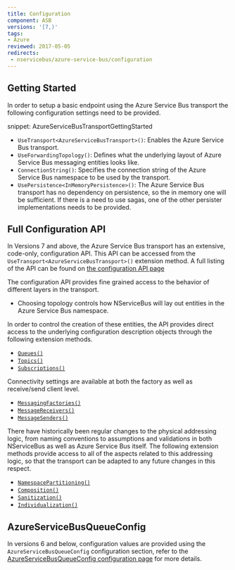 ```yaml
---
title: Configuration
component: ASB
versions: '[7,)'
tags:
- Azure
reviewed: 2017-05-05
redirects:
 - nservicebus/azure-service-bus/configuration
---
```


## Getting Started

In order to setup a basic endpoint using the Azure Service Bus transport the following configuration settings need to be provided.

snippet: AzureServiceBusTransportGettingStarted

 * `UseTransport<AzureServiceBusTransport>()`: Enables the Azure Service Bus transport.
 * `UseForwardingTopology()`: Defines what the underlying layout of Azure Service Bus messaging entities looks like.
 * `ConnectionString()`: Specifies the connection string of the Azure Service Bus namespace to be used by the transport.
 * `UsePersistence<InMemoryPersistence>()`: The Azure Service Bus transport has no dependency on persistence, so the in memory one will be sufficient. If there is a need to use sagas, one of the other persister implementations needs to be provided.

## Full Configuration API

In Versions 7 and above, the Azure Service Bus transport has an extensive, code-only, configuration API. This API can be accessed from the `UseTransport<AzureServiceBusTransport>()` extension method. A full listing of the API can be found on [the configuration API page](/transports/azure-service-bus/configuration/full.md)

The configuration API provides fine grained access to the behavior of different layers in the transport.

 * Choosing topology controls how NServiceBus will lay out entities in the Azure Service Bus namespace.

In order to control the creation of these entities, the API provides direct access to the underlying configuration description objects through the following extension methods.

 * [`Queues()`](/transports/azure-service-bus/configuration/full.md#controlling-entities-queues)
 * [`Topics()`](/transports/azure-service-bus/configuration/full.md#controlling-entities-topics)
 * [`Subscriptions()`](/transports/azure-service-bus/configuration/full.md#controlling-entities-subscriptions)

Connectivity settings are available at both the factory as well as receive/send client level.

 * [`MessagingFactories()`](/transports/azure-service-bus/configuration/full.md#controlling-connectivity-messaging-factories)
 * [`MessageReceivers()`](/transports/azure-service-bus/configuration/full.md#controlling-connectivity-message-receivers)
 * [`MessageSenders()`](/transports/azure-service-bus/configuration/full.md#controlling-connectivity-message-senders)

There have historically been regular changes to the physical addressing logic, from naming conventions to assumptions and validations in both NServiceBus as well as Azure Service Bus itself. The following extension methods provide access to all of the aspects related to this addressing logic, so that the transport can be adapted to any future changes in this respect.

 * [`NamespacePartitioning()`](/transports/azure-service-bus/configuration/full.md#physical-addressing-logic-namespace-partitioning)
 * [`Composition()`](/transports/azure-service-bus/configuration/full.md#physical-addressing-logic-composition)
 * [`Sanitization()`](/transports/azure-service-bus/configuration/full.md#physical-addressing-logic-sanitization)
 * [`Individualization()`](/transports/azure-service-bus/addressing-logic.md#individualization)


## AzureServiceBusQueueConfig

In versions 6 and below, configuration values are provided using the `AzureServiceBusQueueConfig` configuration section, refer to the [AzureServiceBusQueueConfig configuration page](/transports/azure-service-bus/configuration/azureservicebusqueueconfig.md) for more details.
